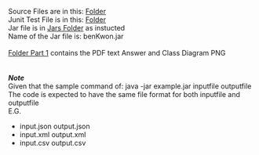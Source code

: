 Source Files are in this: [Folder](ben_kwon\src\main\java\com\individual)
<br>
Junit Test File is in this: [Folder](ben_kwon\src\test\java\com\individual)
<br>
Jar file is in [Jars Folder](Jars) as instucted\
Name of the Jar file is: benKwon.jar
<br>
<br>
[Folder Part 1](Part_1) contains the PDF text Answer and Class Diagram PNG
<br>
<br>
<br>
***Note***\
Given that the sample command of: java -jar example.jar inputfile outputfile\
The code is expected to have the same file format for both inputfile and outputfile\
E.G.
* input.json output.json
* input.xml output.xml
* input.csv output.csv
